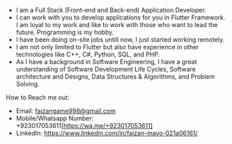 - I am a Full Stack (Front-end and Back-end) Application Developer. 
- I can work with you to develop applications for you in Flutter Framework. I am loyal to my work and like to work with those who want to lead the future. Programming is my hobby.
- I have been doing on-site jobs untill now, I just started working remotely.
- I am not only limited to Flutter but also have experience in other technologies like C++, C#, Python, SQL, and PHP.
- As I have a background in Software Engineering, I have a great understanding of Software Development Life Cycles, Software architecture and Designs, Data Structures & Algorithms, and Problem Solving.

How to Reach me out:

- Email: faizangame998@gmail.com
- Mobile/Whatsapp Number: +923017053611[https://wa.me/+923017053611]
- LinkedIn: https://www.linkedin.com/in/faizan-mayo-021a06161/

